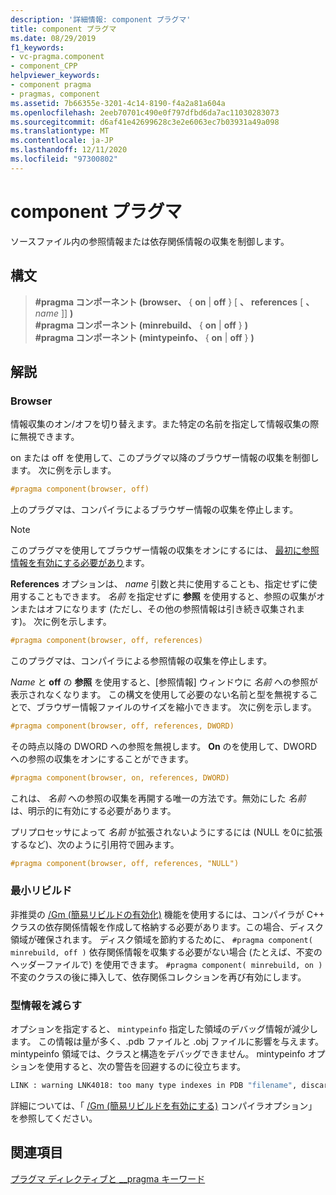 ```yaml
---
description: '詳細情報: component プラグマ'
title: component プラグマ
ms.date: 08/29/2019
f1_keywords:
- vc-pragma.component
- component_CPP
helpviewer_keywords:
- component pragma
- pragmas, component
ms.assetid: 7b66355e-3201-4c14-8190-f4a2a81a604a
ms.openlocfilehash: 2eeb70701c490e0f797dfbd6da7ac11030283073
ms.sourcegitcommit: d6af41e42699628c3e2e6063ec7b03931a49a098
ms.translationtype: MT
ms.contentlocale: ja-JP
ms.lasthandoff: 12/11/2020
ms.locfileid: "97300802"
---
```

# <a name="component-pragma"></a>component プラグマ

ソースファイル内の参照情報または依存関係情報の収集を制御します。

## <a name="syntax"></a>構文

> **#pragma コンポーネント (browser、** { **on** \| **off** } \[ **、** **references** \[ **、** *name* ]] **)** \
> **#pragma コンポーネント (minrebuild、** { **on** \| **off** } **)** \
> **#pragma コンポーネント (mintypeinfo、** { **on** \| **off** } **)**

## <a name="remarks"></a>解説

### <a name="browser"></a>Browser

情報収集のオン/オフを切り替えます。また特定の名前を指定して情報収集の際に無視できます。

on または off を使用して、このプラグマ以降のブラウザー情報の収集を制御します。 次に例を示します。

```cpp
#pragma component(browser, off)
```

上のプラグマは、コンパイラによるブラウザー情報の収集を停止します。

> [!NOTE]
> このプラグマを使用してブラウザー情報の収集をオンにするには、 [最初に参照情報を有効にする必要があり](../build/reference/building-browse-information-files-overview.md)ます。

**References** オプションは、 *name* 引数と共に使用することも、指定せずに使用することもできます。 *名前* を指定せずに **参照** を使用すると、参照の収集がオンまたはオフになります (ただし、その他の参照情報は引き続き収集されます)。 次に例を示します。

```cpp
#pragma component(browser, off, references)
```

このプラグマは、コンパイラによる参照情報の収集を停止します。

*Name* と **off** の **参照** を使用すると、[参照情報] ウィンドウに *名前* への参照が表示されなくなります。 この構文を使用して必要のない名前と型を無視することで、ブラウザー情報ファイルのサイズを縮小できます。 次に例を示します。

```cpp
#pragma component(browser, off, references, DWORD)
```

その時点以降の DWORD への参照を無視します。 **On** のを使用して、DWORD への参照の収集をオンにすることができます。

```cpp
#pragma component(browser, on, references, DWORD)
```

これは、 *名前* への参照の収集を再開する唯一の方法です。無効にした *名前* は、明示的に有効にする必要があります。

プリプロセッサによって *名前* が拡張されないようにするには (NULL を0に拡張するなど)、次のように引用符で囲みます。

```cpp
#pragma component(browser, off, references, "NULL")
```

### <a name="minimal-rebuild"></a>最小リビルド

非推奨の [/Gm (簡易リビルドの有効化)](../build/reference/gm-enable-minimal-rebuild.md) 機能を使用するには、コンパイラが C++ クラスの依存関係情報を作成して格納する必要があります。この場合、ディスク領域が確保されます。 ディスク領域を節約するために、 `#pragma component( minrebuild, off )` 依存関係情報を収集する必要がない場合 (たとえば、不変のヘッダーファイルで) を使用できます。 `#pragma component( minrebuild, on )`不変のクラスの後に挿入して、依存関係コレクションを再び有効にします。

### <a name="reduce-type-information"></a>型情報を減らす

オプションを指定すると、 `mintypeinfo` 指定した領域のデバッグ情報が減少します。 この情報は量が多く、.pdb ファイルと .obj ファイルに影響を与えます。 mintypeinfo 領域では、クラスと構造をデバッグできません。 mintypeinfo オプションを使用すると、次の警告を回避するのに役立ちます。

```cmd
LINK : warning LNK4018: too many type indexes in PDB "filename", discarding subsequent type information
```

詳細については、「 [/Gm (簡易リビルドを有効にする)](../build/reference/gm-enable-minimal-rebuild.md)  コンパイラオプション」を参照してください。

## <a name="see-also"></a>関連項目

[プラグマ ディレクティブと __pragma キーワード](../preprocessor/pragma-directives-and-the-pragma-keyword.md)
